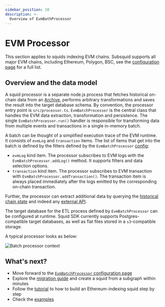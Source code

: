 ```yaml
---
sidebar_position: 10
description: >-
  Overview of EvmBathProcessor
---
```


# EVM Processor

This section applies to squids indexing EVM chains. Subsquid supports all major EVM chains, including Ethereum, Polygon, BSC, see the [configuration page](/evm-indexing/configuration) for a full list.

## Overview and the data model

A squid processor is a separate node.js process that fetches historical on-chain data from an [Archive](/archives), performs arbitrary transformations and saves the result into the target database schema. By convention, the processor entry point is `src/processor.ts`. `EvmBatchProcessor` is the central class that handles the EVM data extraction, transformation and persistence. The single `EvmBatchProcessor.run()` handler is responsible for transforming data from multiple events and transactions in a single in-memory batch.

A batch can be thought of a simplified execution trace of the EVM runtime. It consists of `evmLog` and `transaction` items. The list of items that get into the batch is defined by the filters defined by the `EvmBatchProcessor` [config](/evm-indexing/configuration):

- `evmLog` kind item. The processor subscribes to EVM logs with the `EvmBatchProcessor.addLog()` method. It supports filters and data selection options.
- `transaction` kind item. The processor subscribes to EVM transaction with `EvmBatchProcessor.addTransaction()`. The transaction item is always placed immediately after the logs emitted by the corresponding on-chain transaction.

Further, the processor can extract additional data by querying the [historical chain state](/evm-indexing/query-state) and indeed any [external API](https://github.com/subsquid/squid-external-api-example).

The target database for the ETL process defined by `EvmBatchProcessor` can be configured at runtime. Squid SDK currently supports Postgres-compatible target databases, as well as flat files stored in a `s3`-compatible storage.

A typical processor looks as below:

![Batch processor context](</img/batch-context.png>)

## What's next?

- Move forward to the [`EvmBatchProcessor` configuration page](/evm-indexing/configuration)
- Explore the [migration guide](/migrate/migrate-subgraph/) and create a squid from a subgraph within minutes
- Follow the [tutorial](/tutorials/create-an-ethereum-processing-squid/) to how to build an Ethereum-indexing squid step by step
- Check the [examples](/examples/)